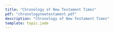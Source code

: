 ```yaml
---
title: "Chronology of New Testament Times"
pdf: "chronologynewtestament.pdf"
description: "Chronology of New Testament Times"
template: topic.jade
---
```

